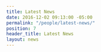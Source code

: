 ```yaml
---
title: Latest News
date: 2016-12-02 09:13:00 -05:00
permalink: "/people/latest-news/"
position: 7
header_title: Latest News
layout: news
---
```


